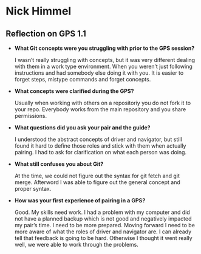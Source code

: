 # Nick Himmel
## Reflection on GPS 1.1

* **What Git concepts were you struggling with prior to the GPS session?**

    I wasn’t really struggling with concepts, but it was very different dealing with them in a work type environment. When you weren’t just following instructions and had somebody else doing it with you. It is easier to forget steps, mistype commands and forget concepts.

* **What concepts were clarified during the GPS?**
    
    Usually when working with others on a repositoriy you do not fork it to your repo. Everybody works from the main repository and you share permissions.

* **What questions did you ask your pair and the guide?**

    I understood the abstract concepts of driver and navigator, but still found it hard to define those roles and stick with them when actually pairing. I had to ask for clarification on what each person was doing.
    
* **What still confuses you about Git?**

    At the time, we could not figure out the syntax for git fetch and git merge. Afterword I was able to figure out the general concept and proper syntax.
 
* **How was your first experience of pairing in a GPS?**

    Good. My skills need work. I had a problem with my computer and did not have a planned backup which is not good and negatively impacted my pair’s time. I need to be more prepared. Moving forward I need to be more aware of what the roles of driver and navigator are. I can already tell that feedback is going to be hard. Otherwise I thought it went really well, we were able to work through the problems. 
